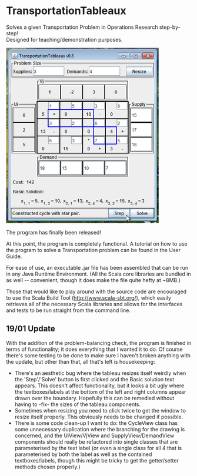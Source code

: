 TransportationTableaux
======================

Solves a given Transportation Problem in Operations Research step-by-step!  
Designed for teaching/demonstration purposes.

![The GUI for the program.](https://raw.githubusercontent.com/RussellAndrewEdson/TransportationTableaux/master/transportationtableaux_v3screenshot.png "Solving a transportation problem with the GUI")

The program has finally been released!

At this point, the program is completely functional.
A tutorial on how to use the program to solve a Transportation problem can be found in the User Guide.

For ease of use, an executable .jar file has been assembled that can be run in any Java Runtime Environment.
(All the Scala core libraries are bundled in as well -- convenient, though it does make the file quite hefty at ~8MB.)

Those that would like to play around with the source code are encouraged to use the Scala Build Tool (http://www.scala-sbt.org/), which easily retrieves all of the necessary Scala libraries and allows for the interfaces and tests to be run straight from the command line.

19/01 Update
------------

With the addition of the problem-balancing check, the program is finished in terms of functionality; it does everything that I wanted it to do. Of course there's some testing to be done to make sure I haven't broken anything with the update, but other than that, all that's left is housekeeping:
 - There's an aesthetic bug where the tableau resizes itself weirdly when the 'Step'/'Solve' button is first clicked and the Basic solution text appears. This doesn't affect functionality, but it looks a bit ugly where the textboxes/labels at the bottom of the left and right columns appear drawn over the boundary. Hopefully this can be remedied without having to -fix- the sizes of the tableau components.
 - Sometimes when resizing you need to click twice to get the window to resize itself properly. This obviously needs to be changed if possible.
 - There is some code clean-up I want to do: the CycleView class has some unnecessary duplication where the branching for the drawing is concerned, and the UiView/VjView and SupplyView/DemandView components should really be refactored into single classes that are parameterised by the text label (or even a single class for all 4 that is parameterised by both the label as well as the contained textboxes/labels, though this might be tricky to get the getter/setter methods chosen properly.) 
